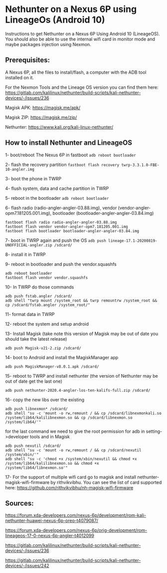 # Nethunter on a Nexus 6P using LineageOs (Android 10)
Instructions to get Nethunter on a Nexus 6P Using Android 10 (LineageOS). You should also be able to use the internal wifi card in monitor mode and maybe packages injection using Nexmon. 

## Prerequisites:
A Nexus 6P, all the files to install/flash, a computer with the ADB tool installed on it. 

For the Nexmon Tools and the Lineage OS version you can find them here: https://gitlab.com/kalilinux/nethunter/build-scripts/kali-nethunter-devices/-/issues/236

Magisk APK: https://magisk.me/apk/

Magisk ZIP: https://magisk.me/zip/

Nethunter: https://www.kali.org/kali-linux-nethunter/



## How to install Nethunter and LineageOS

1- boot/reboot The Nexus 6P in fastboot 
```adb reboot bootloader```

2- flash the recovery partition
```fastboot flash recovery twrp-3.3.1.0-FBE-10-angler.img```

3- boot the phone in TWRP

4- flush system, data and cache partition in TWRP

5- reboot in the bootloader
```adb reboot bootloader```

6- flash radio (radio-angler-angler-03.88.img), vendor (vendor-angler-opm7.181205.001.img), bootloader (bootloader-angler-angler-03.84.img)
```
fastboot flash radio radio-angler-angler-03.88.img
fastboot flash vendor vendor-angler-opm7.181205.001.img 
fastboot flash bootloader bootloader-angler-angler-03.84.img
```

7- boot in TWRP again and push the OS
```adb push lineage-17.1-20200819-UNOFFICIAL-angler.zip /sdcard/```

8- install it in TWRP

9- reboot in bootloader and push the vendor.squashfs

```
adb reboot bootloader
fastboot flash vendor vendor.squashfs
```

10- In TWRP do those commands

```
adb push fstab.angler /sdcard/
adb shell "twrp mount /system_root && twrp remountrw /system_root && cp /sdcard/fstab.angler /system_root/"
```

11- format data in TWRP

12- reboot the system and setup android

13- Install Magisk (take note this version of Magisk may be out of date you should take the latest release)

```adb push Magisk-v21-2.zip /sdcard/```

14- boot to Android and install the MagiskManager app

```adb push MagiskManager-v8.0.1.apk /sdcard/```

15- reboot to TWRP and install nethunter (the version of Nethunter may be out of date get the last one)

```adb push nethunter-2020.4-angler-los-ten-kalifs-full.zip /sdcard/```

16- copy the new libs over the existing

```
adb push libnexmon* /sdcard/
adb shell "su -c 'mount -o rw,remount / && cp /sdcard/libnexmonkali.so /system/lib64/kalilibnexmon.so && cp /sdcard/libnexmon.so /system/lib64/'"
```

for the last command we need to give the root permission for adb in setting->developer tools and in Magisk

```
adb push nexutil /sdcard/
adb shell "su -c 'mount -o rw,remount / && cp /sdcard/nexutil /system/xbin/'"
adb shell "su -c 'chmod +x /system/xbin/nexutil && chmod +x /system/lib64/kalilibnexmon.so && chmod +x /system/lib64/libnexmon.so'"
```

17- For the support of multiple wifi card go to magisk and install nethunter-magisk-wifi-firmware by rithvikvibhu. You can see the list of card supported here: https://github.com/rithvikvibhu/nh-magisk-wifi-firmware


## Sources:
https://forum.xda-developers.com/nexus-6p/development/rom-kali-nethunter-huawei-nexus-6p-oreo-t4079087/

https://forum.xda-developers.com/nexus-6p/orig-development/rom-lineageos-17-0-nexus-6p-angler-t4012099

https://gitlab.com/kalilinux/nethunter/build-scripts/kali-nethunter-devices/-/issues/236

https://gitlab.com/kalilinux/nethunter/build-scripts/kali-nethunter-devices/-/issues/242
